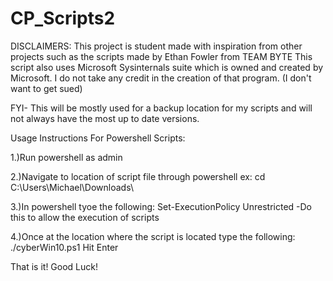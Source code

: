 # CP_Scripts2
DISCLAIMERS: This project is student made with inspiration from other projects such as the scripts made by Ethan Fowler from TEAM BYTE 
This script also uses Microsoft Sysinternals suite which is owned and created by Microsoft. I do not take any credit in the creation of that program. (I don't want to get sued)  

FYI- This will be mostly used for a backup location for my scripts and will not always have the most up to date versions.

Usage Instructions For Powershell Scripts:

1.)Run powershell as admin

2.)Navigate to location of script file through powershell ex: cd C:\Users\Michael\Downloads\

3.)In powershell tyoe the following: Set-ExecutionPolicy Unrestricted
      -Do this to allow the execution of scripts

4.)Once at the location where the script is located type the following: ./cyberWin10.ps1
    Hit Enter

That is it! Good Luck!
